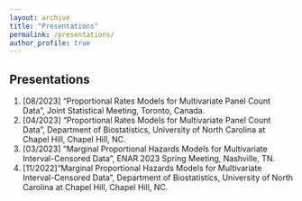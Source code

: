 ```yaml
---
layout: archive
title: "Presentations"
permalink: /presentations/
author_profile: true
---
```


## Presentations
1. [08/2023] “Proportional Rates Models for Multivariate Panel Count Data”, Joint Statistical Meeting, Toronto, Canada.
2. [04/2023] “Proportional Rates Models for Multivariate Panel Count Data”, Department of Biostatistics, University of North Carolina at Chapel Hill, Chapel Hill, NC.
3. [03/2023] “Marginal Proportional Hazards Models for Multivariate Interval-Censored Data”, ENAR 2023 Spring Meeting, Nashville, TN.
4. [11/2022]“Marginal Proportional Hazards Models for Multivariate Interval-Censored Data”, Department of Biostatistics, University of North Carolina at Chapel Hill, Chapel Hill, NC.
